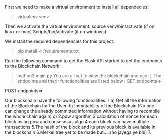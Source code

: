 
First we need to make a virtual environment to install all dependecies:
>virtualenv venv

Then we activate the virtual environment:
source venv/bin/activate    (if on linux or mac)
Scripts/bin/activate        (if on windows)

We install the required dependencies for this project:
>pip install -r /requirements.txt

Run the following command to get the Flask API started to get the endpoints to the Blockchain Network:
>python3 main.py
You are all set to view the blockchain and use it.
The endpoints and therir functionalities are listed below :
GET endpoints=>
                
                                
                



POST endpoints=>
                

                



                
Our blockchain have the following functionalities:
1.a) Get all the information of the Blockchain for the User.
  b) Immutability of the Blockchain (No one can change the already committed information without having to recompile the whole chain again)
  c)
2.pow algorithm
3.calculation of nonce for each block using pow and consesnsus algo
4.each block can have multiple transactions
5.The hash of the block and its previous block is available in the blockchain
6.Merkel tree yet to be made but.....(ho jayega ye bhi)
7.